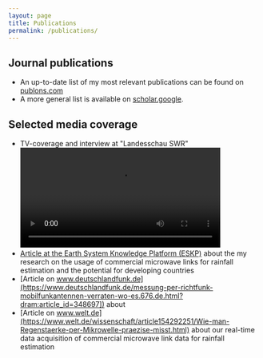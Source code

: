 ```yaml
---
layout: page
title: Publications
permalink: /publications/
---
```


## Journal publications

* An up-to-date list of my most relevant publications can be found on [publons.com](https://publons.com/researcher/3428050/christian-chwala/)
* A more general list is available on [scholar.google](https://scholar.google.de/citations?user=9AbZGzkAAAAJ&hl=en&oi=ao).

## Selected media coverage

* TV-coverage and interview at "Landesschau SWR" 
    <video width="400">
        <source src="https://github.com/cchwala/cchwala.github.io/blob/master/videos/interview_landesschau_swr_bw_2016-05-03.mp4">
    </video>
* [Article at the Earth System Knowledge Platform (ESKP)](https://www.eskp.de/en/climate-change/mobile-radio-network-enables-rainfall-measurement-935812/) about the my research on the usage of commercial microwave links for rainfall estimation and the potential for developing countries 
* [Article on www.deutschlandfunk.de](https://www.deutschlandfunk.de/messung-per-richtfunk-mobilfunkantennen-verraten-wo-es.676.de.html?dram:article_id=348697]) about
* [Article on www.welt.de](https://www.welt.de/wissenschaft/article154292251/Wie-man-Regenstaerke-per-Mikrowelle-praezise-misst.html) about our real-time data acquisition of commercial microwave link data for rainfall estimation

